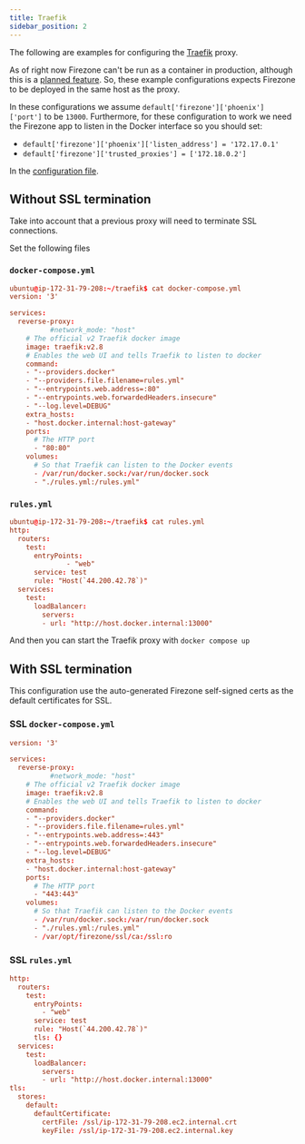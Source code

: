 ```yaml
---
title: Traefik
sidebar_position: 2
---
```


The following are examples for configuring the [Traefik](https://traefik.io/)
proxy.

As of right now Firezone can't be run as a container in production, although
this is a [planned feature](https://github.com/firezone/firezone/issues/260).
So, these example configurations expects Firezone to be deployed in the same
host as the proxy.

In these configurations we assume `default['firezone']['phoenix']['port']` to be
`13000`. Furthermore, for these configuration to work we need the Firezone app
to listen in the Docker interface so you should set:

* `default['firezone']['phoenix']['listen_address'] = '172.17.0.1'`
* `default['firezone']['trusted_proxies'] = ['172.18.0.2']`

In the [configuration file](../../reference/configuration-file.md).

## Without SSL termination

Take into account that a previous proxy will need to terminate SSL connections.

Set the following files

### `docker-compose.yml`

```conf
ubuntu@ip-172-31-79-208:~/traefik$ cat docker-compose.yml
version: '3'

services:
  reverse-proxy:
          #network_mode: "host"
    # The official v2 Traefik docker image
    image: traefik:v2.8
    # Enables the web UI and tells Traefik to listen to docker
    command:
    - "--providers.docker"
    - "--providers.file.filename=rules.yml"
    - "--entrypoints.web.address=:80"
    - "--entrypoints.web.forwardedHeaders.insecure"
    - "--log.level=DEBUG"
    extra_hosts:
    - "host.docker.internal:host-gateway"
    ports:
      # The HTTP port
      - "80:80"
    volumes:
      # So that Traefik can listen to the Docker events
      - /var/run/docker.sock:/var/run/docker.sock
      - "./rules.yml:/rules.yml"
```

### `rules.yml`

```conf
ubuntu@ip-172-31-79-208:~/traefik$ cat rules.yml
http:
  routers:
    test:
      entryPoints:
              - "web"
      service: test
      rule: "Host(`44.200.42.78`)"
  services:
    test:
      loadBalancer:
        servers:
        - url: "http://host.docker.internal:13000"
```

And then you can start the Traefik proxy with `docker compose up`

## With SSL termination

This configuration use the auto-generated Firezone self-signed certs as the
default certificates for SSL.

### SSL `docker-compose.yml`

```conf
version: '3'

services:
  reverse-proxy:
          #network_mode: "host"
    # The official v2 Traefik docker image
    image: traefik:v2.8
    # Enables the web UI and tells Traefik to listen to docker
    command:
    - "--providers.docker"
    - "--providers.file.filename=rules.yml"
    - "--entrypoints.web.address=:443"
    - "--entrypoints.web.forwardedHeaders.insecure"
    - "--log.level=DEBUG"
    extra_hosts:
    - "host.docker.internal:host-gateway"
    ports:
      # The HTTP port
      - "443:443"
    volumes:
      # So that Traefik can listen to the Docker events
      - /var/run/docker.sock:/var/run/docker.sock
      - "./rules.yml:/rules.yml"
      - /var/opt/firezone/ssl/ca:/ssl:ro
```

### SSL `rules.yml`

```conf
http:
  routers:
    test:
      entryPoints:
        - "web"
      service: test
      rule: "Host(`44.200.42.78`)"
      tls: {}
  services:
    test:
      loadBalancer:
        servers:
        - url: "http://host.docker.internal:13000"
tls:
  stores:
    default:
      defaultCertificate:
        certFile: /ssl/ip-172-31-79-208.ec2.internal.crt
        keyFile: /ssl/ip-172-31-79-208.ec2.internal.key
```
